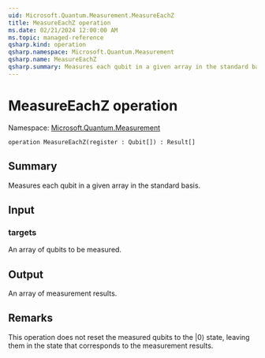 ```yaml
---
uid: Microsoft.Quantum.Measurement.MeasureEachZ
title: MeasureEachZ operation
ms.date: 02/21/2024 12:00:00 AM
ms.topic: managed-reference
qsharp.kind: operation
qsharp.namespace: Microsoft.Quantum.Measurement
qsharp.name: MeasureEachZ
qsharp.summary: Measures each qubit in a given array in the standard basis.
---
```


# MeasureEachZ operation

Namespace: [Microsoft.Quantum.Measurement](xref:Microsoft.Quantum.Measurement)

```qsharp
operation MeasureEachZ(register : Qubit[]) : Result[]
```

## Summary
Measures each qubit in a given array in the standard basis.
## Input
### targets
An array of qubits to be measured.
## Output
An array of measurement results.

## Remarks
This operation does not reset the measured qubits to the |0⟩ state,
leaving them in the state that corresponds to the measurement results.
